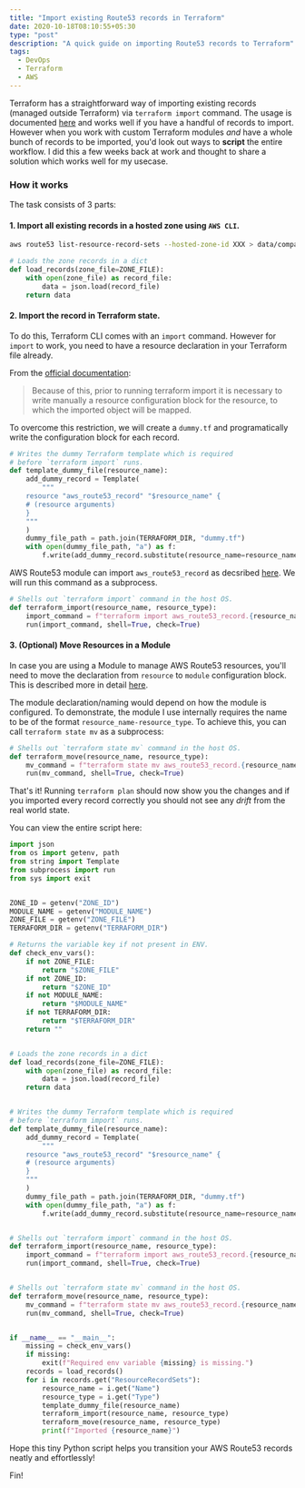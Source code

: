 ```yaml
---
title: "Import existing Route53 records in Terraform"
date: 2020-10-18T08:10:55+05:30
type: "post"
description: "A quick guide on importing Route53 records to Terraform"
tags:
  - DevOps
  - Terraform
  - AWS
---
```


Terraform has a straightforward way of importing existing records (managed outside Terraform) via `terraform import` command. The usage is documented [here](https://registry.terraform.io/providers/hashicorp/aws/latest/docs/resources/route53_record) and works well if you have a handful of records to import. However when you work with custom Terraform modules _and_ have a whole bunch of records to be imported, you'd look out ways to **script** the entire workflow. I did this a few weeks back at work and thought to share a solution which works well for my usecase.

### How it works

The task consists of 3 parts:

#### 1. Import all existing records in a hosted zone using `AWS CLI`.

```sh
aws route53 list-resource-record-sets --hosted-zone-id XXX > data/company-tld.json
```

```py
# Loads the zone records in a dict
def load_records(zone_file=ZONE_FILE):
    with open(zone_file) as record_file:
        data = json.load(record_file)
    return data
```

#### 2. Import the record in Terraform state.

To do this, Terraform CLI comes with an `import` command. However for `import` to work, you need to have a resource declaration in your Terraform file already.

From the [official documentation](https://www.terraform.io/docs/import/index.html#currently-state-only):

> Because of this, prior to running terraform import it is necessary to write manually a resource configuration block for the resource, to which the imported object will be mapped.

To overcome this restriction, we will create a `dummy.tf` and programatically write the configuration block for each record.

```py
# Writes the dummy Terraform template which is required
# before `terraform import` runs.
def template_dummy_file(resource_name):
    add_dummy_record = Template(
        """
	resource "aws_route53_record" "$resource_name" {
	# (resource arguments)
	}
	"""
    )
    dummy_file_path = path.join(TERRAFORM_DIR, "dummy.tf")
    with open(dummy_file_path, "a") as f:
        f.write(add_dummy_record.substitute(resource_name=resource_name))
```

AWS Route53 module can import `aws_route53_record` as decsribed [here](https://registry.terraform.io/providers/hashicorp/aws/latest/docs/resources/route53_record#import). We will run this command as a subprocess.

```py
# Shells out `terraform import` command in the host OS.
def terraform_import(resource_name, resource_type):
    import_command = f"terraform import aws_route53_record.{resource_name} {ZONE_ID}_{resource_name}_{resource_type}"
    run(import_command, shell=True, check=True)
```

#### 3. (Optional) Move Resources in a Module

In case you are using a Module to manage AWS Route53 resources, you'll need to move the declaration from `resource` to `module` configuration block. This is described more in detail [here](https://www.terraform.io/docs/commands/state/mv.html#example-move-a-resource-into-a-module).

The module declaration/naming would depend on how the module is configured. To demonstrate, the module I use internally requires the name to be of the format `resource_name-resource_type`. To achieve this, you can call `terraform state mv` as a subprocess:

```python
# Shells out `terraform state mv` command in the host OS.
def terraform_move(resource_name, resource_type):
    mv_command = f"terraform state mv aws_route53_record.{resource_name} 'module.{MODULE_NAME}.aws_route53_record.route53_record[\"{resource_name}-{resource_type}\"]'"
    run(mv_command, shell=True, check=True)
```

That's it! Running `terraform plan` should now show you the changes and if you imported every record correctly you should not see any _drift_ from the real world state.

You can view the entire script here:

```python
import json
from os import getenv, path
from string import Template
from subprocess import run
from sys import exit


ZONE_ID = getenv("ZONE_ID")
MODULE_NAME = getenv("MODULE_NAME")
ZONE_FILE = getenv("ZONE_FILE")
TERRAFORM_DIR = getenv("TERRAFORM_DIR")

# Returns the variable key if not present in ENV.
def check_env_vars():
    if not ZONE_FILE:
        return "$ZONE_FILE"
    if not ZONE_ID:
        return "$ZONE_ID"
    if not MODULE_NAME:
        return "$MODULE_NAME"
    if not TERRAFORM_DIR:
        return "$TERRAFORM_DIR"
    return ""


# Loads the zone records in a dict
def load_records(zone_file=ZONE_FILE):
    with open(zone_file) as record_file:
        data = json.load(record_file)
    return data


# Writes the dummy Terraform template which is required
# before `terraform import` runs.
def template_dummy_file(resource_name):
    add_dummy_record = Template(
        """
	resource "aws_route53_record" "$resource_name" {
	# (resource arguments)
	}
	"""
    )
    dummy_file_path = path.join(TERRAFORM_DIR, "dummy.tf")
    with open(dummy_file_path, "a") as f:
        f.write(add_dummy_record.substitute(resource_name=resource_name))


# Shells out `terraform import` command in the host OS.
def terraform_import(resource_name, resource_type):
    import_command = f"terraform import aws_route53_record.{resource_name} {ZONE_ID}_{resource_name}_{resource_type}"
    run(import_command, shell=True, check=True)


# Shells out `terraform state mv` command in the host OS.
def terraform_move(resource_name, resource_type):
    mv_command = f"terraform state mv aws_route53_record.{resource_name} 'module.{MODULE_NAME}.aws_route53_record.route53_record[\"{resource_name}-{resource_type}\"]'"
    run(mv_command, shell=True, check=True)


if __name__ == "__main__":
    missing = check_env_vars()
    if missing:
        exit(f"Required env variable {missing} is missing.")
    records = load_records()
    for i in records.get("ResourceRecordSets"):
        resource_name = i.get("Name")
        resource_type = i.get("Type")
        template_dummy_file(resource_name)
        terraform_import(resource_name, resource_type)
        terraform_move(resource_name, resource_type)
        print(f"Imported {resource_name}")
```

Hope this tiny Python script helps you transition your AWS Route53 records neatly and effortlessly!

Fin!
